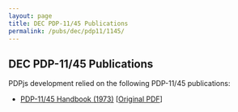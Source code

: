 ```yaml
---
layout: page
title: DEC PDP-11/45 Publications
permalink: /pubs/dec/pdp11/1145/
---
```


DEC PDP-11/45 Publications
---

PDPjs development relied on the following PDP-11/45 publications:

- [PDP-11/45 Handbook (1973)](http://archive.pcjs.org/pubs/dec/pdp11/1145/PDP1145_Handbook_1973.pdf) [[Original PDF](http://bitsavers.trailing-edge.com/pdf/dec/pdp11/handbooks/PDP1145_Handbook_1973.pdf)]
